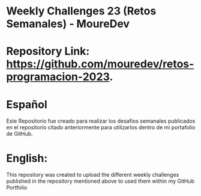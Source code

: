 # Weekly Challenges 23 (Retos Semanales) - MoureDev 
# Repository Link: https://github.com/mouredev/retos-programacion-2023.

# Español
Este Repositorio fue creado para realizar los desafios semanales publicados en el repositorio citado anteriormente para utilizarlos dentro de mi portafolio de GitHub.

# English:
This repository was created to upload the different weekly challenges published in the repository mentioned above to used them within my GitHub Portfolio

